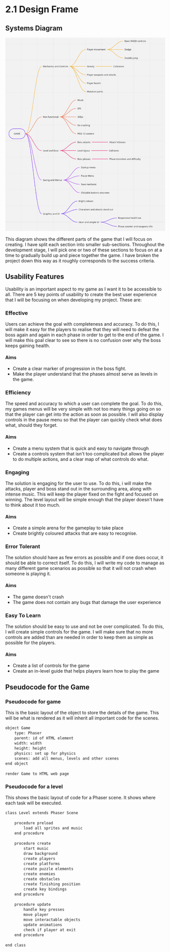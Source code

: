 # 2.1 Design Frame

## Systems Diagram

![](<../.gitbook/assets/Screenshot 2022-06-09 at 08.57.30.png>)

This diagram shows the different parts of the game that I will focus on creating. I have split each section into smaller sub-sections. Throughout the development stage, I will pick one or two of these sections to focus on at a time to gradually build up and piece together the game. I have broken the project down this way as it roughly corresponds to the success criteria.

## Usability Features

Usability is an important aspect to my game as I want it to be accessible to all. There are 5 key points of usability to create the best user experience that I will be focusing on when developing my project. These are:

### Effective

Users can achieve the goal with completeness and accuracy. To do this, I will make it easy for the players to realise that they will need to defeat the boss again and again in each phase in order to get to the end of the game. I will make this goal clear to see so there is no confusion over why the boss keeps gaining health.

#### Aims

* Create a clear marker of progression in the boss fight.
* Make the player understand that the phases almost serve as levels in the game.

### Efficiency

The speed and accuracy to which a user can complete the goal. To do this, my games menus will be very simple with not too many things going on so that the player can get into the action as soon as possible. I will also display controls in the pause menu so that the player can quickly check what does what, should they forget.

#### Aims

* Create a menu system that is quick and easy to navigate through
* Create a controls system that isn't too complicated but allows the player to do multiple actions, and a clear map of what controls do what.

### Engaging

The solution is engaging for the user to use. To do this, i will make the attacks, player and boss stand out in the surrounding area, along with intense music. This will keep the player fixed on the fight and focused on winning. The level layout will be simple enough that the player doesn't have to think about it too much.

#### Aims

* Create a simple arena for the gameplay to take place
* Create brightly coloured attacks that are easy to recognise.

### Error Tolerant

The solution should have as few errors as possible and if one does occur, it should be able to correct itself. To do this, I will write my code to manage as many different game scenarios as possible so that it will not crash when someone is playing it.

#### Aims

* The game doesn't crash
* The game does not contain any bugs that damage the user experience

### Easy To Learn

The solution should be easy to use and not be over complicated. To do this, I will create simple controls for the game. I will make sure that no more controls are added than are needed in order to keep them as simple as possible for the players.

#### Aims

* Create a list of controls for the game
* Create an in-level guide that helps players learn how to play the game

## Pseudocode for the Game

### Pseudocode for game

This is the basic layout of the object to store the details of the game. This will be what is rendered as it will inherit all important code for the scenes.

```
object Game
    type: Phaser
    parent: id of HTML element
    width: width
    height: height
    physics: set up for physics
    scenes: add all menus, levels and other scenes
end object

render Game to HTML web page
```

### Pseudocode for a level

This shows the basic layout of code for a Phaser scene. It shows where each task will be executed.

```
class Level extends Phaser Scene

    procedure preload
        load all sprites and music
    end procedure
    
    procedure create
        start music
        draw background
        create players
        create platforms
        create puzzle elements
        create enemies
        create obstacles
        create finishing position
        create key bindings
    end procedure
    
    procedure update
        handle key presses
        move player
        move interactable objects
        update animations
        check if player at exit
    end procedure
    
end class
```
